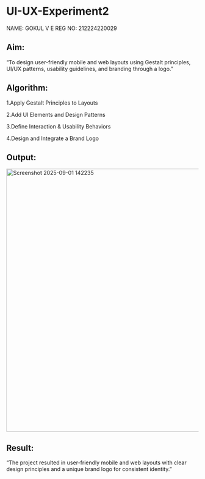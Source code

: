 # UI-UX-Experiment2
NAME: GOKUL V E
REG NO: 212224220029
## Aim:
“To design user-friendly mobile and web layouts using Gestalt principles, UI/UX patterns, usability guidelines, and branding through a logo.”
## Algorithm:
1.Apply Gestalt Principles to Layouts

2.Add UI Elements and Design Patterns

3.Define Interaction & Usability Behaviors

4.Design and Integrate a Brand Logo
## Output:
<img width="685" height="688" alt="Screenshot 2025-09-01 142235" src="https://github.com/user-attachments/assets/a36617c8-f335-42bc-b471-b767085064e2" />

## Result:
“The project resulted in user-friendly mobile and web layouts with clear design principles and a unique brand logo for consistent identity.”
